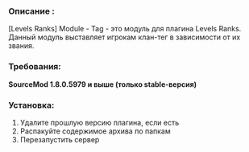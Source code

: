 ### Описание :
[Levels Ranks] Module - Tag - это модуль для плагина Levels Ranks. Данный модуль выставляет игрокам клан-тег в зависимости от их звания.​

### Требования:
**SourceMod 1.8.0.5979 и выше (только stable-версия)**

### Установка:
1) Удалите прошлую версию плагина, если есть
2) Распакуйте содержимое архива по папкам
3) Перезапустить сервер
